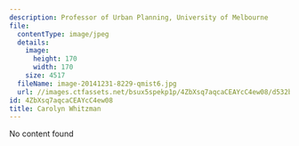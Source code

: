 ```yaml
---
description: Professor of Urban Planning, University of Melbourne
file:
  contentType: image/jpeg
  details:
    image:
      height: 170
      width: 170
    size: 4517
  fileName: image-20141231-8229-qmist6.jpg
  url: //images.ctfassets.net/bsux5spekp1p/4ZbXsq7aqcaCEAYcC4ew08/d532b48d1ecd59f8585ae26ec14c7be2/image-20141231-8229-qmist6.jpg
id: 4ZbXsq7aqcaCEAYcC4ew08
title: Carolyn Whitzman
---
```

No content found